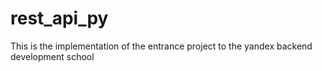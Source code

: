 # rest_api_py
This is the implementation of the entrance project to the yandex backend development school
